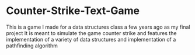 # Counter-Strike-Text-Game
This is a game I made for a data structures class a few years ago as my final project
It is meant to simulate the game counter strike and features the implementation of a variety of data structures and implementation of a pathfinding algorithm
